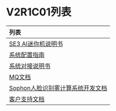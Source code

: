 # V2R1C01列表



| 列表                                                         |
| :----------------------------------------------------------- |
| [SE3 AI迷你机说明书](api-lie-biao/SE3-AI-Mini-ji-shuo-ming-shu/README.md)                                             |
| [系统配置指南](api-lie-biao/xi-tong-pei-zhi-zhi-nang/README.md)                                                      |
| [系统对接说明书](api-lie-biao/xi-tong-dui-jie-shuo-ming-shu/README.md)                                     |
| [MQ文档](api-lie-biao/1.-ji-yu-rabbit-mq-de-duan-yun-dui-jie-shuo-ming/README.md) |
| [Sophon人脸识别雾计算系统开发文档](api-lie-biao/2.sophon-ren-lian-shi-bie-wu-ji-suan-xi-tong-kai-fa-wen-dang/README.md) |
| [客户支持文档](api-lie-biao/3.ke-hu-zhi-chi/README.md)       |


